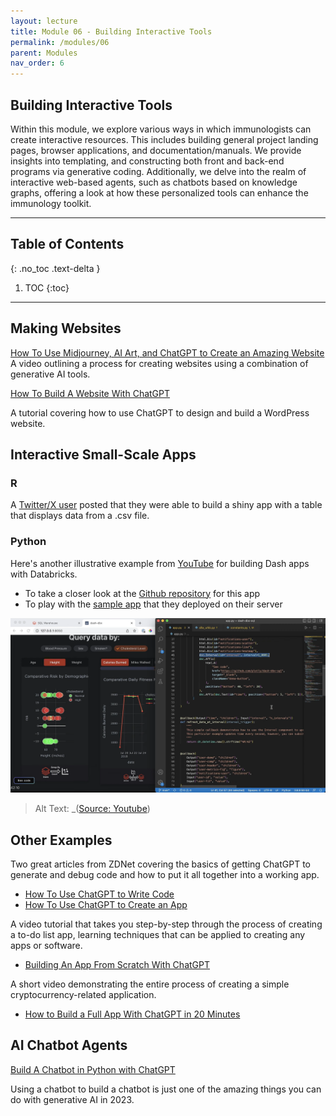 ```yaml
---
layout: lecture
title: Module 06 - Building Interactive Tools
permalink: /modules/06
parent: Modules
nav_order: 6
---
```


## Building Interactive Tools
Within this module, we explore various ways in which immunologists can create interactive resources. This includes building general project landing pages, browser applications, and documentation/manuals. We provide insights into templating, and constructing both front and back-end programs via generative coding. Additionally, we delve into the realm of interactive web-based agents, such as chatbots based on knowledge graphs, offering a look at how these personalized tools can enhance the immunology toolkit.

---

## Table of Contents
{: .no_toc .text-delta }

1. TOC
{:toc}

---


## Making Websites

[How To Use Midjourney, AI Art, and ChatGPT to Create an Amazing Website](https://www.youtube.com/watch?v=5wdCev86RYE)
A video outlining a process for creating websites using a combination of generative AI tools.

[How To Build A Website With ChatGPT](https://www.hostinger.com/tutorials/build-website-with-chatgpt/)

A tutorial covering how to use ChatGPT to design and build a WordPress website.


## Interactive Small-Scale Apps

### R
A [Twitter/X user](https://twitter.com/jfernandez__/status/1599470590405976064?s=20) posted that they were able to build a shiny app with a table that displays data from a .csv file. 


### Python
Here's another illustrative example from [YouTube](https://www.youtube.com/watch?v=tmte0KqewD0&ab_channel=Plotly) for building Dash apps with Databricks. 
* To take a closer look at the [Github repository](https://github.com/plotly/dash-dbx-sql) for this app
* To play with the [sample app](https://sales-demo.plotly.com/dash-dbx-sql/) that they deployed on their server

![Dash App](/assets/images/06-dash-app-databricks.png)
> Alt Text: _([Source: Youtube](https://youtu.be/tmte0KqewD0?si=SROJ9K1wLGZiISCv))


## Other Examples
Two great articles from ZDNet covering the basics of getting ChatGPT to generate and debug code and how to put it all together into a working app.
* [How To Use ChatGPT to Write Code](https://www.zdnet.com/article/how-to-use-chatgpt-to-write-code/)
* [How To Use ChatGPT to Create an App](https://www.zdnet.com/article/how-to-use-chatgpt-to-create-an-app/)


A video tutorial that takes you step-by-step through the process of creating a to-do list app, learning techniques that can be applied to creating any apps or software.
* [Building An App From Scratch With ChatGPT](https://www.classcentral.com/course/youtube-building-an-app-from-scratch-with-chatgpt-the-future-of-development-121291)

A short video demonstrating the entire process of creating a simple cryptocurrency-related application.
* [How to Build a Full App With ChatGPT in 20 Minutes](https://www.youtube.com/watch?v=i_a9bqvqmzo)


## AI Chatbot Agents

[Build A Chatbot in Python with ChatGPT](https://www.youtube.com/watch?v=pGOyw_M1mNE)

Using a chatbot to build a chatbot is just one of the amazing things you can do with generative AI in 2023.